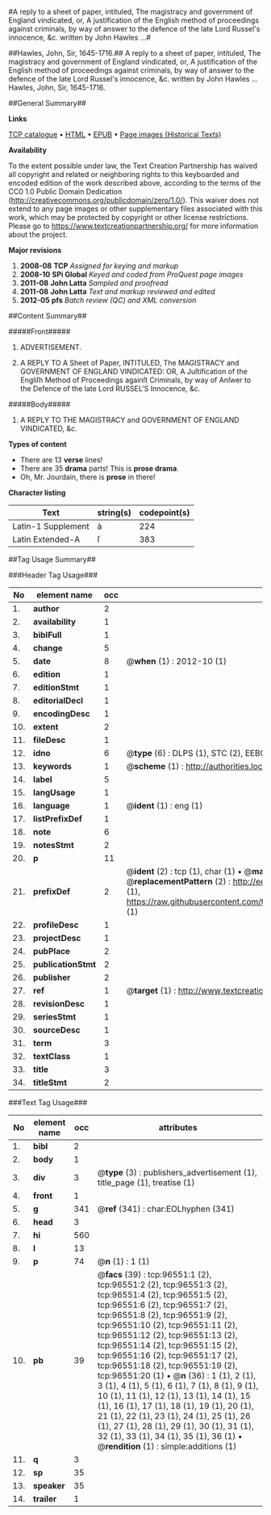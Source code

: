 #A reply to a sheet of paper, intituled, The magistracy and government of England vindicated, or, A justification of the English method of proceedings against criminals, by way of answer to the defence of the late Lord Russel's innocence, &c. written by John Hawles ...#

##Hawles, John, Sir, 1645-1716.##
A reply to a sheet of paper, intituled, The magistracy and government of England vindicated, or, A justification of the English method of proceedings against criminals, by way of answer to the defence of the late Lord Russel's innocence, &c. written by John Hawles ...
Hawles, John, Sir, 1645-1716.

##General Summary##

**Links**

[TCP catalogue](http://www.ota.ox.ac.uk/tcp/)  • 
[HTML](http://tei.it.ox.ac.uk/tcp/Texts-HTML/free/A43/A43107.html)  • 
[EPUB](http://tei.it.ox.ac.uk/tcp/Texts-EPUB/free/A43/A43107.epub) • 
[Page images (Historical Texts)](https://historicaltexts.jisc.ac.uk/eebo-13016562e)

**Availability**

To the extent possible under law, the Text Creation Partnership has waived all copyright and related or neighboring rights to this keyboarded and encoded edition of the work described above, according to the terms of the CC0 1.0 Public Domain Dedication (http://creativecommons.org/publicdomain/zero/1.0/). This waiver does not extend to any page images or other supplementary files associated with this work, which may be protected by copyright or other license restrictions. Please go to https://www.textcreationpartnership.org/ for more information about the project.

**Major revisions**

1. __2008-08__ __TCP__ *Assigned for keying and markup*
1. __2008-10__ __SPi Global__ *Keyed and coded from ProQuest page images*
1. __2011-08__ __John Latta__ *Sampled and proofread*
1. __2011-08__ __John Latta__ *Text and markup reviewed and edited*
1. __2012-05__ __pfs__ *Batch review (QC) and XML conversion*

##Content Summary##

#####Front#####

1. ADVERTISEMENT.

1. A REPLY TO A Sheet of Paper, INTITULED, The MAGISTRACY and GOVERNMENT OF ENGLAND VINDICATED: OR, A Juſtification of the Engliſh Method of Proceedings againſt Criminals, by way of Anſwer to the Defence of the late Lord RUSSEL'S Innocence, &c.

#####Body#####

1. A REPLY TO THE MAGISTRACY and GOVERNMENT OF ENGLAND VINDICATED, &c.

**Types of content**

  * There are 13 **verse** lines!
  * There are 35 **drama** parts! This is **prose drama**.
  * Oh, Mr. Jourdain, there is **prose** in there!

**Character listing**


|Text|string(s)|codepoint(s)|
|---|---|---|
|Latin-1 Supplement|à|224|
|Latin Extended-A|ſ|383|

##Tag Usage Summary##

###Header Tag Usage###

|No|element name|occ|attributes|
|---|---|---|---|
|1.|__author__|2||
|2.|__availability__|1||
|3.|__biblFull__|1||
|4.|__change__|5||
|5.|__date__|8| @__when__ (1) : 2012-10 (1)|
|6.|__edition__|1||
|7.|__editionStmt__|1||
|8.|__editorialDecl__|1||
|9.|__encodingDesc__|1||
|10.|__extent__|2||
|11.|__fileDesc__|1||
|12.|__idno__|6| @__type__ (6) : DLPS (1), STC (2), EEBO-CITATION (1), OCLC (1), VID (1)|
|13.|__keywords__|1| @__scheme__ (1) : http://authorities.loc.gov/ (1)|
|14.|__label__|5||
|15.|__langUsage__|1||
|16.|__language__|1| @__ident__ (1) : eng (1)|
|17.|__listPrefixDef__|1||
|18.|__note__|6||
|19.|__notesStmt__|2||
|20.|__p__|11||
|21.|__prefixDef__|2| @__ident__ (2) : tcp (1), char (1)  •  @__matchPattern__ (2) : ([0-9\-]+):([0-9IVX]+) (1), (.+) (1)  •  @__replacementPattern__ (2) : http://eebo.chadwyck.com/downloadtiff?vid=$1&page=$2 (1), https://raw.githubusercontent.com/textcreationpartnership/Texts/master/tcpchars.xml#$1 (1)|
|22.|__profileDesc__|1||
|23.|__projectDesc__|1||
|24.|__pubPlace__|2||
|25.|__publicationStmt__|2||
|26.|__publisher__|2||
|27.|__ref__|1| @__target__ (1) : http://www.textcreationpartnership.org/docs/. (1)|
|28.|__revisionDesc__|1||
|29.|__seriesStmt__|1||
|30.|__sourceDesc__|1||
|31.|__term__|3||
|32.|__textClass__|1||
|33.|__title__|3||
|34.|__titleStmt__|2||


###Text Tag Usage###

|No|element name|occ|attributes|
|---|---|---|---|
|1.|__bibl__|2||
|2.|__body__|1||
|3.|__div__|3| @__type__ (3) : publishers_advertisement (1), title_page (1), treatise (1)|
|4.|__front__|1||
|5.|__g__|341| @__ref__ (341) : char:EOLhyphen (341)|
|6.|__head__|3||
|7.|__hi__|560||
|8.|__l__|13||
|9.|__p__|74| @__n__ (1) : 1 (1)|
|10.|__pb__|39| @__facs__ (39) : tcp:96551:1 (2), tcp:96551:2 (2), tcp:96551:3 (2), tcp:96551:4 (2), tcp:96551:5 (2), tcp:96551:6 (2), tcp:96551:7 (2), tcp:96551:8 (2), tcp:96551:9 (2), tcp:96551:10 (2), tcp:96551:11 (2), tcp:96551:12 (2), tcp:96551:13 (2), tcp:96551:14 (2), tcp:96551:15 (2), tcp:96551:16 (2), tcp:96551:17 (2), tcp:96551:18 (2), tcp:96551:19 (2), tcp:96551:20 (1)  •  @__n__ (36) : 1 (1), 2 (1), 3 (1), 4 (1), 5 (1), 6 (1), 7 (1), 8 (1), 9 (1), 10 (1), 11 (1), 12 (1), 13 (1), 14 (1), 15 (1), 16 (1), 17 (1), 18 (1), 19 (1), 20 (1), 21 (1), 22 (1), 23 (1), 24 (1), 25 (1), 26 (1), 27 (1), 28 (1), 29 (1), 30 (1), 31 (1), 32 (1), 33 (1), 34 (1), 35 (1), 36 (1)  •  @__rendition__ (1) : simple:additions (1)|
|11.|__q__|3||
|12.|__sp__|35||
|13.|__speaker__|35||
|14.|__trailer__|1||
